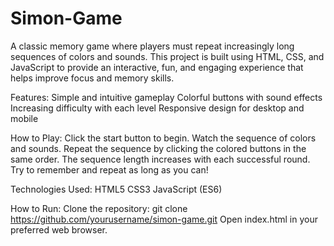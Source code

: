 # Simon-Game
A classic memory game where players must repeat increasingly long sequences of colors and sounds. This project is built using HTML, CSS, and JavaScript to provide an interactive, fun, and engaging experience that helps improve focus and memory skills.

Features:
Simple and intuitive gameplay
Colorful buttons with sound effects
Increasing difficulty with each level
Responsive design for desktop and mobile

How to Play:
Click the start button to begin.
Watch the sequence of colors and sounds.
Repeat the sequence by clicking the colored buttons in the same order.
The sequence length increases with each successful round.
Try to remember and repeat as long as you can!

Technologies Used:
HTML5
CSS3
JavaScript (ES6)

How to Run:
Clone the repository:
git clone https://github.com/yourusername/simon-game.git
Open index.html in your preferred web browser.
